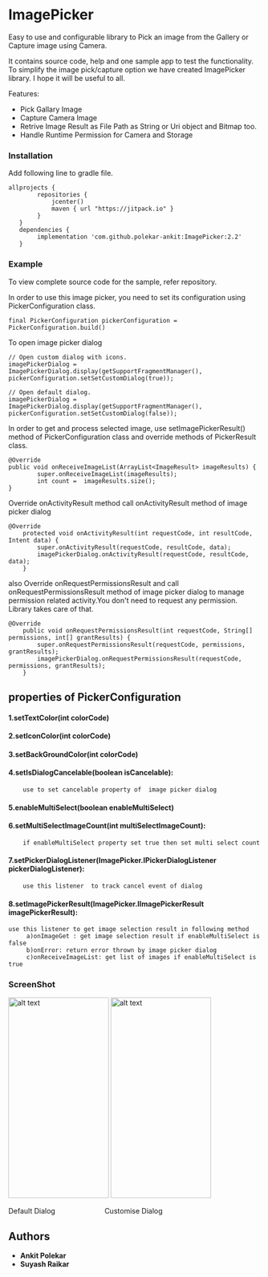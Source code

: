 # ImagePicker
Easy to use and configurable library to Pick an image from the Gallery or Capture image using Camera.

It contains source code, help and one sample app to test the functionality.
To simplify the image pick/capture option we have created ImagePicker library. I hope it will be useful to all.

Features:
* Pick Gallary Image
* Capture Camera Image
* Retrive Image Result as File Path as String or Uri object and Bitmap too.
* Handle Runtime Permission for Camera and Storage

### Installation
Add following line to gradle file.
```
allprojects {
        repositories {
            jcenter()
            maven { url "https://jitpack.io" }
        }
   }
   dependencies {
        implementation 'com.github.polekar-ankit:ImagePicker:2.2'
   }
```

### Example
To view complete source code for the sample, refer repository.

In order to use this image picker, you need to set its configuration using PickerConfiguration class.
```
final PickerConfiguration pickerConfiguration = PickerConfiguration.build()
```

To open image picker dialog
```
// Open custom dialog with icons.
imagePickerDialog = ImagePickerDialog.display(getSupportFragmentManager(), pickerConfiguration.setSetCustomDialog(true));

// Open default dialog.
imagePickerDialog = ImagePickerDialog.display(getSupportFragmentManager(), pickerConfiguration.setSetCustomDialog(false));
```

In order to get and process selected image, use setImagePickerResult() method of PickerConfiguration class and override methods of PickerResult class.
```
@Override
public void onReceiveImageList(ArrayList<ImageResult> imageResults) {
        super.onReceiveImageList(imageResults);
        int count =  imageResults.size();
}
```
Override onActivityResult method call onActivityResult method of image picker dialog 
```
@Override
    protected void onActivityResult(int requestCode, int resultCode, Intent data) {
        super.onActivityResult(requestCode, resultCode, data);
        imagePickerDialog.onActivityResult(requestCode, resultCode, data);
    }
```
also Override onRequestPermissionsResult and call onRequestPermissionsResult method of image picker dialog to manage permission related activity.You don't need to request any permission. Library takes care of that. 
```
@Override
    public void onRequestPermissionsResult(int requestCode, String[] permissions, int[] grantResults) {
        super.onRequestPermissionsResult(requestCode, permissions, grantResults);
        imagePickerDialog.onRequestPermissionsResult(requestCode, permissions, grantResults);
    }
```
## properties of PickerConfiguration

#### 1.setTextColor(int colorCode)
#### 2.setIconColor(int colorCode)
#### 3.setBackGroundColor(int colorCode)
#### 4.setIsDialogCancelable(boolean isCancelable): 
        use to set cancelable property of  image picker dialog 
#### 5.enableMultiSelect(boolean enableMultiSelect)
#### 6.setMultiSelectImageCount(int multiSelectImageCount):
        if enableMultiSelect property set true then set multi select count
#### 7.setPickerDialogListener(ImagePicker.IPickerDialogListener pickerDialogListener):
        use this listener  to track cancel event of dialog 
#### 8.setImagePickerResult(ImagePicker.IImagePickerResult imagePickerResult):
	use this listener to get image selection result in following method 
         a)onImageGet : get image selection result if enableMultiSelect is false 
         b)onError: return error thrown by image picker dialog 
         c)onReceiveImageList: get list of images if enableMultiSelect is true  
### ScreenShot	 	 
<img src="https://github.com/polekar-ankit/ImagePicker/blob/master/screenshot/device-2020-04-22-183237.png" alt="alt text" width="200" height="400"> <img src="https://github.com/polekar-ankit/ImagePicker/blob/master/screenshot/device-2020-04-22-183322.png" alt="alt text" width="200" height="400">

Default Dialog &nbsp;&nbsp;&nbsp;&nbsp;&nbsp;&nbsp;&nbsp;&nbsp;&nbsp;&nbsp;&nbsp;&nbsp;&nbsp;&nbsp;&nbsp;&nbsp;&nbsp;&nbsp;&nbsp;&nbsp; &nbsp;&nbsp; Customise Dialog

## Authors
* **Ankit Polekar**
* **Suyash Raikar**
